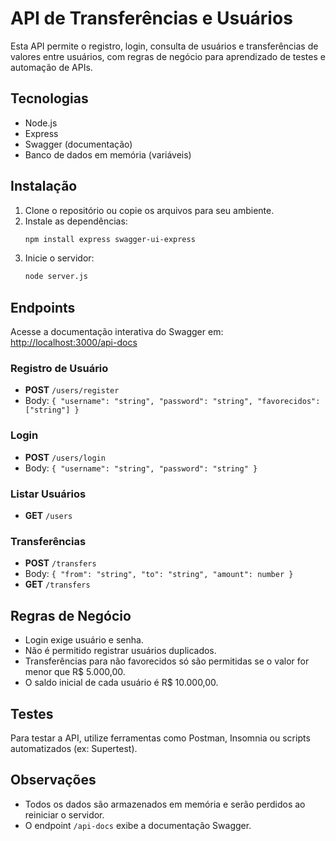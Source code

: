 # API de Transferências e Usuários

Esta API permite o registro, login, consulta de usuários e transferências de valores entre usuários, com regras de negócio para aprendizado de testes e automação de APIs.

## Tecnologias

- Node.js
- Express
- Swagger (documentação)
- Banco de dados em memória (variáveis)

## Instalação

1. Clone o repositório ou copie os arquivos para seu ambiente.
2. Instale as dependências:
   ```sh
   npm install express swagger-ui-express
   ```
3. Inicie o servidor:
   ```sh
   node server.js
   ```

## Endpoints

Acesse a documentação interativa do Swagger em: [http://localhost:3000/api-docs](http://localhost:3000/api-docs)

### Registro de Usuário

- **POST** `/users/register`
- Body: `{ "username": "string", "password": "string", "favorecidos": ["string"] }`

### Login

- **POST** `/users/login`
- Body: `{ "username": "string", "password": "string" }`

### Listar Usuários

- **GET** `/users`

### Transferências

- **POST** `/transfers`
- Body: `{ "from": "string", "to": "string", "amount": number }`
- **GET** `/transfers`

## Regras de Negócio

- Login exige usuário e senha.
- Não é permitido registrar usuários duplicados.
- Transferências para não favorecidos só são permitidas se o valor for menor que R$ 5.000,00.
- O saldo inicial de cada usuário é R$ 10.000,00.

## Testes

Para testar a API, utilize ferramentas como Postman, Insomnia ou scripts automatizados (ex: Supertest).

## Observações

- Todos os dados são armazenados em memória e serão perdidos ao reiniciar o servidor.
- O endpoint `/api-docs` exibe a documentação Swagger.

